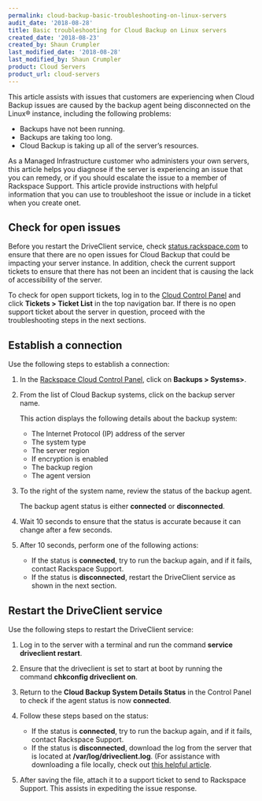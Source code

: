 ```yaml
---
permalink: cloud-backup-basic-troubleshooting-on-linux-servers
audit_date: '2018-08-28'
title: Basic troubleshooting for Cloud Backup on Linux servers
created_date: '2018-08-23'
created_by: Shaun Crumpler
last_modified_date: '2018-08-28'
last_modified_by: Shaun Crumpler
product: Cloud Servers
product_url: cloud-servers
---
```


This article assists with issues that customers are experiencing when Cloud Backup issues
are caused by the backup agent being disconnected on the Linux&reg; instance, including
the following problems:

* Backups have not been running.
* Backups are taking too long.
* Cloud Backup is taking up all of the server’s resources.

As a Managed Infrastructure customer who administers your own servers, this article helps
you diagnose if the server is experiencing an issue that you can remedy, or if you should
escalate the issue to a member of Rackspace Support. This article provide instructions with
helpful information that you can use to troubleshoot the issue or include in a ticket when
you create onet.

## Check for open issues

Before you restart the DriveClient service, check [status.rackspace.com](https://status.rackspace.com)
to ensure that there are no open issues for Cloud Backup that could be impacting your server instance.
In addition, check the current support tickets to ensure that there has not been an incident
that is causing the lack of accessibility of the server. 

To check for open support tickets, log in to the [Cloud Control Panel](https://mycloud.rackspace.com/)
and click **Tickets > Ticket List** in the top navigation bar. If there is no open support ticket
about the server in question, proceed with the troubleshooting steps in the next sections.

## Establish a connection

Use the following steps to establish a connection:

1. In the [Rackspace Cloud Control Panel](https://mycloud.rackspace.com), click on
   **Backups > Systems>**.

2. From the list of Cloud Backup systems, click on the backup server name.

   This action displays the following details about the backup system:
   - The Internet Protocol (IP) address of the server
   - The system type
   - The server region
   - If encryption is enabled
   - The backup region 
   - The agent version
   
3. To the right of the system name, review the status of the backup agent.

   The backup agent status is either **connected** or **disconnected**.
   
4. Wait 10 seconds to ensure that the status is accurate because it can change after
   a few seconds.
   
5. After 10 seconds, perform one of the following actions:

   - If the status is **connected**, try to run the backup again, and if it fails,
     contact Rackspace Support.
   - If the status is **disconnected**, restart the DriveClient service as shown in
     the next section.
     
## Restart the DriveClient service

Use the following steps to restart the DriveClient service:

1. Log in to the server with a terminal and run the command **service driveclient restart**.

2. Ensure that the driveclient is set to start at boot by running the command **chkconfig driveclient on**.

3. Return to the **Cloud Backup System Details Status** in the Control Panel to check
   if the agent status is now **connected**.
   
4. Follow these steps based on the status:

   - If the status is **connected**, try to run the backup again, and if it fails,
     contact Rackspace Support.
   - If the status is **disconnected**, download the log from the server that is
     located at **/var/log/driveclient.log**. (For assistance with downloading a file
     locally, check out [this helpful article](https://community.rackspace.com/products/f/25/t/7094).
     
5. After saving the file, attach it to a support ticket to send to Rackspace Support.
   This assists in expediting the issue response.
